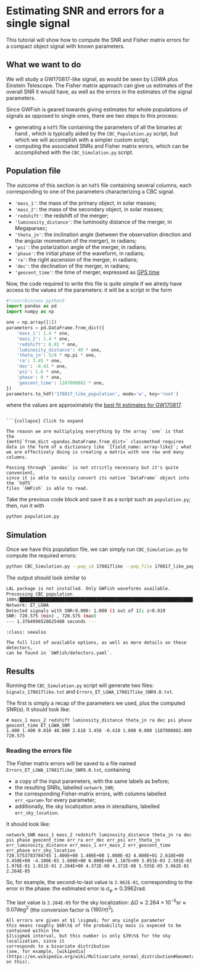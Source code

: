 # Estimating SNR and errors for a single signal

This tutorial will show how to compute the SNR and Fisher matrix errors for a 
compact object signal with known parameters.

## What we want to do

We will study a GW170817-like signal, as would be seen by LGWA plus Einstein Telescope.
The Fisher matrix approach can give us estimates of the overall SNR it would have, 
as well as the errors in the estimates of the signal parameters.

Since GWFish is geared towards giving estimates for whole populations of signals as opposed to
single ones, there are two steps to this process: 

- generating a `hdf5` file containing the parameters of all the binaries at hand ,
    which is typically aided by the `CBC_Population.py` script, but which we will accomplish
    with a simpler custom script;
- computing the associated SNRs and Fisher matrix errors,
    which can be accomplished with the `CBC_Simulation.py` script.

## Population file

The outcome of this section is an `hdf5` file containing several columns, each corresponding
to one of the parameters characterizing a CBC signal.

- `'mass_1'`: the mass of the primary object, in solar masses;
- `'mass_2'`: the mass of the secondary object, in solar masses;
- `'redshift'`: the redshift of the merger;
- `'luminosity_distance'`: the luminosity distance of the merger, in Megaparsec;
- `'theta_jn'`: the inclination angle (between the observation direction 
    and the angular momentum of the merger), in radians;
- `'psi'`: the polarization angle of the merger, in radians;
- `'phase'`: the initial phase of the waveform, in radians;
- `'ra'`: the right ascension of the merger, in radians;
- `'dec'`: the declination of the merger, in radians;
- `'geocent_time'`: the time of merger, expressed as [GPS time](https://www.andrews.edu/~tzs/timeconv/timeconvert.php?)

Now, the code required to write this file is quite simple if 
we alredy have access to the values of the parameters: it will be a script in the form

```python
#!/usr/bin/env python3
import pandas as pd
import numpy as np

one = np.array([1])
parameters = pd.DataFrame.from_dict({
    'mass_1': 1.4 * one, 
    'mass_2': 1.4 * one, 
    'redshift': 0.01 * one,
    'luminosity_distance': 40 * one,
    'theta_jn': 5/6 * np.pi * one,
    'ra': 3.45 * one,
    'dec': -0.41 * one,
    'psi': 1.6 * one,
    'phase': 0 * one,
    'geocent_time': 1187008882 * one, 
})
parameters.to_hdf('170817_like_population', mode='w', key='root')
```

where the values are approximately the [best fit estimates for GW170817](https://doi.org/10.1103/PhysRevX.9.011001).

```{admonition} Why is the script like this?

```{collapse} Click to expand

The reason we are multiplying everything by the array `one` is that the 
{meth}`from_dict <pandas.DataFrame.from_dict>` classmethod requires data in the form of a dictionary like `{field_name: array-like}`; what we are effectively doing is creating a matrix with one row and many columns.

Passing through `pandas` is not strictly necessary but it's quite convenient, 
since it is able to easily convert its native `DataFrame` object into the `hdf5` 
files `GWFish` is able to read.

```

Take the previous code block and save it as a script such as `population.py`; 
then, run it with 

```bash
python population.py
```

## Simulation

Once we have this population file, we can simply run `CBC_Simulation.py` to 
compute the required errors:

```bash
python CBC_Simulation.py --pop_id 170817like --pop_file 170817_like_population --detectors ET LGWA --networks "[[0, 1]]"
```

The output should look similar to

```bash
LAL package is not installed. Only GWFish waveforms available.
Processing CBC population
100%|████████████████████████████████████████████████████████████████████████████████████████████████████████████████████████████████████████████████████████████████████████████████| 1/1 [00:01<00:00,  1.15s/it]
Network: ET_LGWA
Detected signals with SNR>9.000: 1.000 (1 out of 1); z<0.010
SNR: 720.575 (min) , 720.575 (max) 
--- 1.3764996528625488 seconds ---
```

```{admonition} Which detectors are available?
:class: seealso

The full list of available options, as well as more details on these detectors, 
can be found in `GWFish/detectors.yaml`.
```

## Results

Running the `CBC_Simulation.py` script will generate two files:
`Signals_170817like.txt` and `Errors_ET_LGWA_170817like_SNR9.0.txt`.

The first is simply a recap of the parameters we used, plus the computed SNR(s).
It should look like:
```
# mass_1 mass_2 redshift luminosity_distance theta_jn ra dec psi phase geocent_time ET_LGWA_SNR
1.400 1.400 0.010 40.000 2.618 3.450 -0.410 1.600 0.000 1187008882.000 720.575
```

### Reading the errors file

The Fisher matrix errors will be saved to a file named 
`Errors_ET_LGWA_170817like_SNR9.0.txt`, containing

- a copy of the input parameters, with the same labels as before; 
- the resulting SNRs, labelled `network_SNR`;
- the corresponding Fisher-matrix errors, with columns labelled `err_<param>` for every parameter;
- additionally, the sky localization area in steradians, labelled `err_sky_location`.

It should look like:

```
network_SNR mass_1 mass_2 redshift luminosity_distance theta_jn ra dec psi phase geocent_time err_ra err_dec err_psi err_theta_jn err_luminosity_distance err_mass_1 err_mass_2 err_geocent_time err_phase err_sky_location
720.5753783784745 1.400E+00 1.400E+00 1.000E-02 4.000E+01 2.618E+00 3.450E+00 -4.100E-01 1.600E+00 0.000E+00 1.187E+09 3.053E-03 2.591E-03 1.976E-01 1.011E-01 2.264E+00 4.372E-08 4.372E-08 5.555E-05 3.962E-01 2.264E-05 
```

So, for example, the second-to-last value is `3.962E-01`, corresponding to the error in the phase:
the estimated error is $\sigma_\varphi \approx 0.3962 \text{rad}$.

The last value is `2.264E-05` for the sky localization: 
$\Delta \Omega \approx 2.264 \times 10^{-5} \text{sr} \approx 0.07 \text{deg}^2$ 
(the conversion factor is $(180 / \pi)^2$).

```{caution}
All errors are given at $1 \sigma$; for any single parameter
this means roughly $68\%$ of the probability mass is expeced to be contained within the 
$1\sigma$ interval, but this number is only $39\%$ for the sky localization, since it 
corresponds to a bivariate distribution
(see, for example, [wikipedia](https://en.wikipedia.org/wiki/Multivariate_normal_distribution#Geometric_interpretation) on this).
```